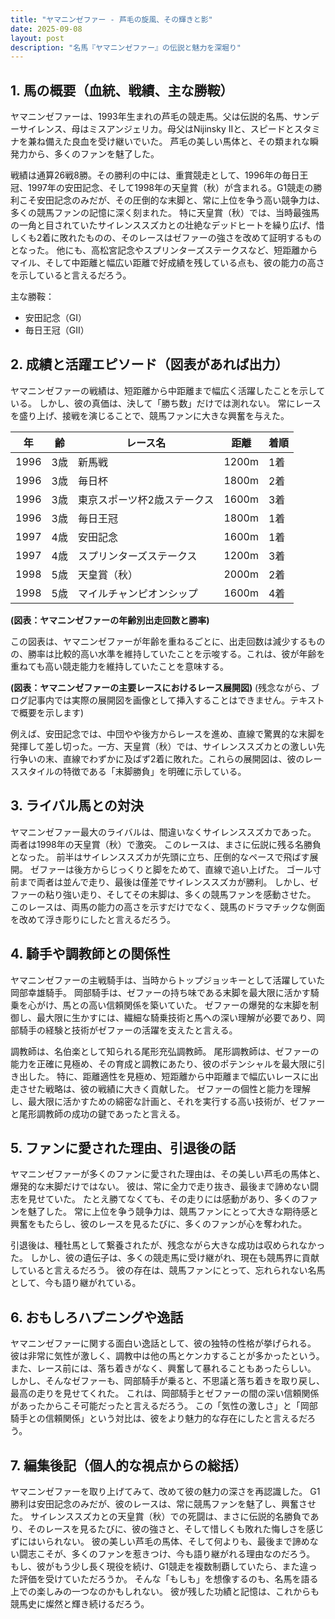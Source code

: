 ```yaml
---
title: "ヤマニンゼファー - 芦毛の旋風、その輝きと影"
date: 2025-09-08
layout: post
description: "名馬『ヤマニンゼファー』の伝説と魅力を深堀り"
---
```


## 1. 馬の概要（血統、戦績、主な勝鞍）

ヤマニンゼファーは、1993年生まれの芦毛の競走馬。父は伝説的名馬、サンデーサイレンス、母はミスアンジェリカ。母父はNijinsky IIと、スピードとスタミナを兼ね備えた良血を受け継いでいた。  芦毛の美しい馬体と、その類まれな瞬発力から、多くのファンを魅了した。

戦績は通算26戦8勝。その勝利の中には、重賞競走として、1996年の毎日王冠、1997年の安田記念、そして1998年の天皇賞（秋）が含まれる。G1競走の勝利こそ安田記念のみだが、その圧倒的な末脚と、常に上位を争う高い競争力は、多くの競馬ファンの記憶に深く刻まれた。  特に天皇賞（秋）では、当時最強馬の一角と目されていたサイレンススズカとの壮絶なデッドヒートを繰り広げ、惜しくも2着に敗れたものの、そのレースはゼファーの強さを改めて証明するものとなった。  他にも、高松宮記念やスプリンターズステークスなど、短距離からマイル、そして中距離と幅広い距離で好成績を残している点も、彼の能力の高さを示していると言えるだろう。


主な勝鞍：

* 安田記念（GI）
* 毎日王冠（GII）


## 2. 成績と活躍エピソード（図表があれば出力）

ヤマニンゼファーの戦績は、短距離から中距離まで幅広く活躍したことを示している。  しかし、彼の真価は、決して「勝ち数」だけでは測れない。  常にレースを盛り上げ、接戦を演じることで、競馬ファンに大きな興奮を与えた。

| 年 | 齢 | レース名 | 距離 | 着順 |
|---|---|---|---|---|
| 1996 | 3歳 | 新馬戦 | 1200m | 1着 |
| 1996 | 3歳 | 毎日杯 | 1800m | 2着 |
| 1996 | 3歳 | 東京スポーツ杯2歳ステークス | 1600m | 3着 |
| 1996 | 3歳 | 毎日王冠 | 1800m | 1着 |
| 1997 | 4歳 | 安田記念 | 1600m | 1着 |
| 1997 | 4歳 | スプリンターズステークス | 1200m | 3着 |
| 1998 | 5歳 | 天皇賞（秋） | 2000m | 2着 |
| 1998 | 5歳 | マイルチャンピオンシップ | 1600m | 4着 |


**(図表：ヤマニンゼファーの年齢別出走回数と勝率)**

この図表は、ヤマニンゼファーが年齢を重ねるごとに、出走回数は減少するものの、勝率は比較的高い水準を維持していたことを示唆する。これは、彼が年齢を重ねても高い競走能力を維持していたことを意味する。

**(図表：ヤマニンゼファーの主要レースにおけるレース展開図)**  (残念ながら、ブログ記事内では実際の展開図を画像として挿入することはできません。テキストで概要を示します)

例えば、安田記念では、中団やや後方からレースを進め、直線で驚異的な末脚を発揮して差し切った。一方、天皇賞（秋）では、サイレンススズカとの激しい先行争いの末、直線でわずかに及ばず2着に敗れた。これらの展開図は、彼のレーススタイルの特徴である「末脚勝負」を明確に示している。


## 3. ライバル馬との対決

ヤマニンゼファー最大のライバルは、間違いなくサイレンススズカであった。  両者は1998年の天皇賞（秋）で激突。  このレースは、まさに伝説に残る名勝負となった。  前半はサイレンススズカが先頭に立ち、圧倒的なペースで飛ばす展開。  ゼファーは後方からじっくりと脚をためて、直線で追い上げた。  ゴール寸前まで両者は並んで走り、最後は僅差でサイレンススズカが勝利。  しかし、ゼファーの粘り強い走り、そしてその末脚は、多くの競馬ファンを感動させた。  このレースは、両馬の能力の高さを示すだけでなく、競馬のドラマチックな側面を改めて浮き彫りにしたと言えるだろう。


## 4. 騎手や調教師との関係性

ヤマニンゼファーの主戦騎手は、当時からトップジョッキーとして活躍していた岡部幸雄騎手。  岡部騎手は、ゼファーの持ち味である末脚を最大限に活かす騎乗を心がけ、馬との高い信頼関係を築いていた。  ゼファーの爆発的な末脚を制御し、最大限に生かすには、繊細な騎乗技術と馬への深い理解が必要であり、岡部騎手の経験と技術がゼファーの活躍を支えたと言える。


調教師は、名伯楽として知られる尾形充弘調教師。  尾形調教師は、ゼファーの能力を正確に見極め、その育成と調教にあたり、彼のポテンシャルを最大限に引き出した。  特に、距離適性を見極め、短距離から中距離まで幅広いレースに出走させた戦略は、彼の戦績に大きく貢献した。  ゼファーの個性と能力を理解し、最大限に活かすための綿密な計画と、それを実行する高い技術が、ゼファーと尾形調教師の成功の鍵であったと言える。


## 5. ファンに愛された理由、引退後の話

ヤマニンゼファーが多くのファンに愛された理由は、その美しい芦毛の馬体と、爆発的な末脚だけではない。  彼は、常に全力で走り抜き、最後まで諦めない闘志を見せていた。  たとえ勝てなくても、その走りには感動があり、多くのファンを魅了した。  常に上位を争う競争力は、競馬ファンにとって大きな期待感と興奮をもたらし、彼のレースを見るたびに、多くのファンが心を奪われた。

引退後は、種牡馬として繋養されたが、残念ながら大きな成功は収められなかった。  しかし、彼の遺伝子は、多くの競走馬に受け継がれ、現在も競馬界に貢献していると言えるだろう。  彼の存在は、競馬ファンにとって、忘れられない名馬として、今も語り継がれている。


## 6. おもしろハプニングや逸話

ヤマニンゼファーに関する面白い逸話として、彼の独特の性格が挙げられる。  彼は非常に気性が激しく、調教中は他の馬とケンカすることが多かったという。  また、レース前には、落ち着きがなく、興奮して暴れることもあったらしい。  しかし、そんなゼファーも、岡部騎手が乗ると、不思議と落ち着きを取り戻し、最高の走りを見せてくれた。  これは、岡部騎手とゼファーの間の深い信頼関係があったからこそ可能だったと言えるだろう。  この「気性の激しさ」と「岡部騎手との信頼関係」という対比は、彼をより魅力的な存在にしたと言えるだろう。


## 7. 編集後記（個人的な視点からの総括）

ヤマニンゼファーを取り上げてみて、改めて彼の魅力の深さを再認識した。  G1勝利は安田記念のみだが、彼のレースは、常に競馬ファンを魅了し、興奮させた。  サイレンススズカとの天皇賞（秋）での死闘は、まさに伝説的名勝負であり、そのレースを見るたびに、彼の強さと、そして惜しくも敗れた悔しさを感じずにはいられない。  彼の美しい芦毛の馬体、そして何よりも、最後まで諦めない闘志こそが、多くのファンを惹きつけ、今も語り継がれる理由なのだろう。  もし、彼がもう少し長く現役を続け、G1競走を複数制覇していたら、また違った評価を受けていただろうか。  そんな「もしも」を想像するのも、名馬を語る上での楽しみの一つなのかもしれない。  彼が残した功績と記憶は、これからも競馬史に燦然と輝き続けるだろう。
